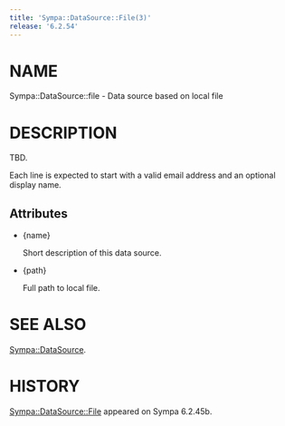 ```yaml
---
title: 'Sympa::DataSource::File(3)'
release: '6.2.54'
---
```


# NAME

Sympa::DataSource::file - Data source based on local file

# DESCRIPTION

TBD.

Each line is expected to start with a valid email address and
an optional display name.

## Attributes

- {name}

    Short description of this data source.

- {path}

    Full path to local file.

# SEE ALSO

[Sympa::DataSource](./Sympa-DataSource.3.md).

# HISTORY

[Sympa::DataSource::File](./Sympa-DataSource-File.3.md) appeared on Sympa 6.2.45b.
